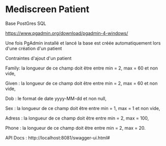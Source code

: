 # Mediscreen Patient

Base PostGres SQL

https://www.pgadmin.org/download/pgadmin-4-windows/

Une fois PgAdmin installé et lancé
la base est créée automatiquement lors d'une création d'un patient

Contraintes d'ajout d'un patient

Family: la longueur de ce champ doit être entre  min = 2, max = 60 et non vide,

Given : la longueur de ce champ doit être entre  min = 2, max = 60 et non vide,

Dob : le format de date yyyy-MM-dd et non null,

Sex : la longueur de ce champ doit être entre  min = 1, max = 1 et non vide,

Adress : la longueur de ce champ doit être entre  min = 2, max = 100,

Phone : la longueur de ce champ doit être entre  min = 2, max = 20.

API Docs : http://localhost:8081/swagger-ui.html#